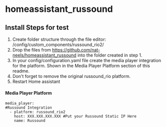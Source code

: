 # homeassistant_russound

## Install Steps for test
1. Create folder structure through the file editor:
  /config/custom_components/russound_rio2/
1. Drop the files from https://github.com/nat-neels/homeassistant_russound into the folder created in step 1.
1. In your config/configuration.yaml file create the media player integration for the platform. Shown in the Media Player Platform section of this readme.
1. Don't forget to remove the original russound_rio platform.
1. Restart Home assistant

#### Media Player Platform
```
media_player:
#Russound Integration
  - platform: russound_rio2
    host: XXX.XXX.XXX.XXX #Put your Russound Static IP Here
    name: Russound
```
